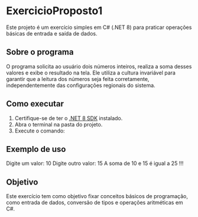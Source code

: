 # ExercicioProposto1

Este projeto é um exercício simples em C# (.NET 8) para praticar operações básicas de entrada e saída de dados.

## Sobre o programa

O programa solicita ao usuário dois números inteiros, realiza a soma desses valores e exibe o resultado na tela. Ele utiliza a cultura invariável para garantir que a leitura dos números seja feita corretamente, independentemente das configurações regionais do sistema.

## Como executar

1. Certifique-se de ter o [.NET 8 SDK](https://dotnet.microsoft.com/download/dotnet/8.0) instalado.
2. Abra o terminal na pasta do projeto.
3. Execute o comando:


## Exemplo de uso
Digite um valor: 10 Digite outro valor: 15 A soma de 10 e 15 é igual a 25 !!!


## Objetivo

Este exercício tem como objetivo fixar conceitos básicos de programação, como entrada de dados, conversão de tipos e operações aritméticas em C#.
